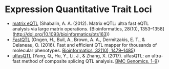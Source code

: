 # Expression Quantitative Trait Loci

- [matrix eQTL](http://www.bios.unc.edu/research/genomic_software/Matrix_eQTL) (Shabalin, A. A. (2012). Matrix eQTL: ultra fast eQTL analysis via large matrix operations. {Bioinformatics, 28(10), 1353–1358](http://doi.org/10.1093/bioinformatics/bts163))
- [FastQTL](http://fastqtl.sourceforge.net/) (Ongen, H., Buil, A., Brown, A. A., Dermitzakis, E. T., & Delaneau, O. (2016). Fast and efficient QTL mapper for thousands of molecular phenotypes. [Bioinformatics, 32(10), 1479–1485](http://doi.org/10.1093/bioinformatics/btv722))
- [ulfasQTL](http://bioinfo.au.tsinghua.edu.cn/software/ulfasQTL) (Yang, Q., Hu, Y., Li, J., & Zhang, X. (2017). ulfasQTL: an ultra-fast method of composite splicing QTL analysis. [BMC Genomics, 1–9](http://doi.org/10.1186/s12864-016-3258-1))

